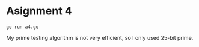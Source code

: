 # Asignment 4

```
go run a4.go
```

My prime testing algorithm is not very efficient, so I only used 25-bit prime.